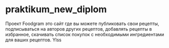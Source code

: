 # praktikum_new_diplom
Проект Foodgram это сайт где вы можете публиковать свои рецепты, подписываться на авторов других рецептов, добавлять рецепты в избранное, скачивать список покупок с необходимыми ингредиентами для ваших рецептов. Ylss
